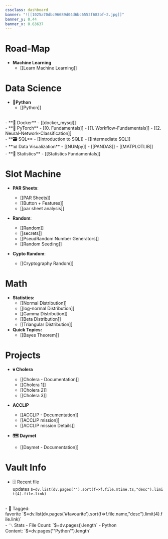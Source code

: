```yaml
---
cssclass: dashboard
banner: "![[1025a70dbc96689d04d6bc6552f683bf~2.jpg]]"
banner_y: 0.44
banner_x: 0.63637
---
```


# Road-Map
- **Machine Learning**
	- [[Learn Machine Learning]]

# Data Science

- **🐍Python**
	- [[Python]]
<br>
- **🐋 Docker**
	- [[docker_mysql]]
<br>
- **🔦 PyTorch**
	- [[0. Fundamentals]]
	- [[1. Workflow-Fundamentals]]
	- [[2. Neural-Network-Classification]]
<br>
- **🗃️ SQL**
	- [[Introduction to SQL]]
	- [[Intermediate SQL]]
<br>
- **📊 Data Visualization**
	- [[NUMpy]]
	- [[PANDAS]]
	- [[MATPLOTLIB]]
<br>
- **🔢 Statistics**
	- [[Statistics Fundamentals]]

# Slot Machine

- **PAR Sheets**:
	- [[PAR Sheets]]
	- [[Button + Features]]
	- [[par sheet analysis]]

- **Random**:
	- [[Random]]
	- [[secrets]]
	- [[PseudRandom Number Generators]]
	- [[Random Seeding]]

- **Cypto Random**:
	- [[Cryptography Random]]

# Math

- **Statistics:**
	- [[Normal Distribution]]
	- [[log-normal Distribution]]
	- [[Gamma Distribution]]
	- [[Beta Distribution]]
	- [[Triangular Distribution]]
- **Quick Topics:**
	- [[Bayes Theorem]]

# Projects

- **💀 Cholera**
	- [[Cholera - Documentation]]
	- [[Cholera 1]]
	- [[Cholera 2]]
	- [[Cholera 3]]

- **ACCLIP** 
	- [[ACCLIP - Documentation]]
	- [[ACCLIP mission]]
	- [[ACCLIP mission Details]]

- **🗺️ Daymet**
	- [[Daymet - Documentation]]


# Vault Info

- 🗄️ Recent file updates `$=dv.list(dv.pages('').sort(f=>f.file.mtime.ts,"desc").limit(4).file.link)`
<br>
- 🔖 Tagged: favorite `$=dv.list(dv.pages('#favourite').sort(f=>f.file.name,"desc").limit(4).file.link)`
<br>
- 〽️ Stats
    - File Count: `$=dv.pages().length`
    - Python Content: `$=dv.pages('"Python"').length`